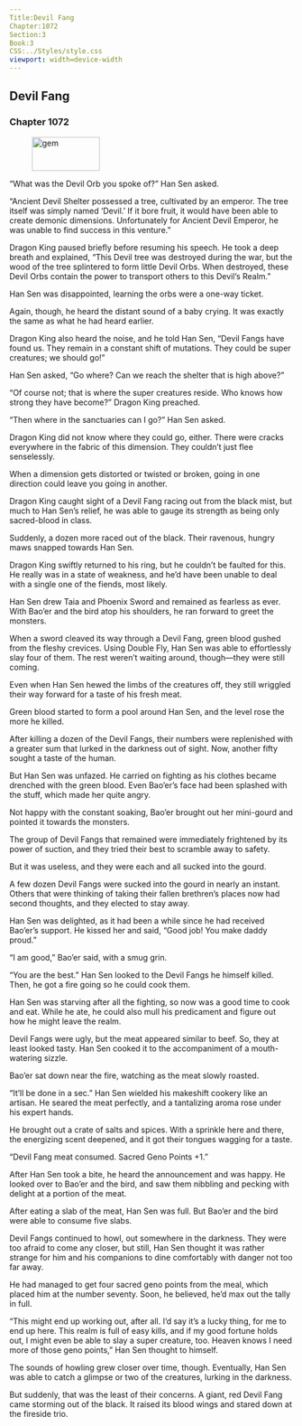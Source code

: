```yaml
---
Title:Devil Fang 
Chapter:1072 
Section:3 
Book:3 
CSS:../Styles/style.css 
viewport: width=device-width
---
```

  
## Devil Fang
### Chapter 1072
  
<figure>
	<img src="../Images/gem.gif" alt="gem" id="gem" width="120" height="60" />
</figure>
  

  
“What was the Devil Orb you spoke of?” Han Sen asked.

“Ancient Devil Shelter possessed a tree, cultivated by an emperor. The tree itself was simply named ‘Devil.’ If it bore fruit, it would have been able to create demonic dimensions. Unfortunately for Ancient Devil Emperor, he was unable to find success in this venture.”

Dragon King paused briefly before resuming his speech. He took a deep breath and explained, “This Devil tree was destroyed during the war, but the wood of the tree splintered to form little Devil Orbs. When destroyed, these Devil Orbs contain the power to transport others to this Devil’s Realm.”

Han Sen was disappointed, learning the orbs were a one-way ticket.

Again, though, he heard the distant sound of a baby crying. It was exactly the same as what he had heard earlier.

Dragon King also heard the noise, and he told Han Sen, “Devil Fangs have found us. They remain in a constant shift of mutations. They could be super creatures; we should go!”

Han Sen asked, “Go where? Can we reach the shelter that is high above?”

“Of course not; that is where the super creatures reside. Who knows how strong they have become?” Dragon King preached.

“Then where in the sanctuaries can I go?” Han Sen asked.

Dragon King did not know where they could go, either. There were cracks everywhere in the fabric of this dimension. They couldn’t just flee senselessly.

When a dimension gets distorted or twisted or broken, going in one direction could leave you going in another.

Dragon King caught sight of a Devil Fang racing out from the black mist, but much to Han Sen’s relief, he was able to gauge its strength as being only sacred-blood in class.

Suddenly, a dozen more raced out of the black. Their ravenous, hungry maws snapped towards Han Sen.

Dragon King swiftly returned to his ring, but he couldn’t be faulted for this. He really was in a state of weakness, and he’d have been unable to deal with a single one of the fiends, most likely.

Han Sen drew Taia and Phoenix Sword and remained as fearless as ever. With Bao’er and the bird atop his shoulders, he ran forward to greet the monsters.

When a sword cleaved its way through a Devil Fang, green blood gushed from the fleshy crevices. Using Double Fly, Han Sen was able to effortlessly slay four of them. The rest weren’t waiting around, though—they were still coming.

Even when Han Sen hewed the limbs of the creatures off, they still wriggled their way forward for a taste of his fresh meat.

Green blood started to form a pool around Han Sen, and the level rose the more he killed.

After killing a dozen of the Devil Fangs, their numbers were replenished with a greater sum that lurked in the darkness out of sight. Now, another fifty sought a taste of the human.

But Han Sen was unfazed. He carried on fighting as his clothes became drenched with the green blood. Even Bao’er’s face had been splashed with the stuff, which made her quite angry.

Not happy with the constant soaking, Bao’er brought out her mini-gourd and pointed it towards the monsters.

The group of Devil Fangs that remained were immediately frightened by its power of suction, and they tried their best to scramble away to safety.

But it was useless, and they were each and all sucked into the gourd.

A few dozen Devil Fangs were sucked into the gourd in nearly an instant. Others that were thinking of taking their fallen brethren’s places now had second thoughts, and they elected to stay away.

Han Sen was delighted, as it had been a while since he had received Bao’er’s support. He kissed her and said, “Good job! You make daddy proud.”

“I am good,” Bao’er said, with a smug grin.

“You are the best.” Han Sen looked to the Devil Fangs he himself killed. Then, he got a fire going so he could cook them.

Han Sen was starving after all the fighting, so now was a good time to cook and eat. While he ate, he could also mull his predicament and figure out how he might leave the realm.

Devil Fangs were ugly, but the meat appeared similar to beef. So, they at least looked tasty. Han Sen cooked it to the accompaniment of a mouth-watering sizzle.

Bao’er sat down near the fire, watching as the meat slowly roasted.

“It’ll be done in a sec.” Han Sen wielded his makeshift cookery like an artisan. He seared the meat perfectly, and a tantalizing aroma rose under his expert hands.

He brought out a crate of salts and spices. With a sprinkle here and there, the energizing scent deepened, and it got their tongues wagging for a taste.

“Devil Fang meat consumed. Sacred Geno Points +1.”

After Han Sen took a bite, he heard the announcement and was happy. He looked over to Bao’er and the bird, and saw them nibbling and pecking with delight at a portion of the meat.

After eating a slab of the meat, Han Sen was full. But Bao’er and the bird were able to consume five slabs.

Devil Fangs continued to howl, out somewhere in the darkness. They were too afraid to come any closer, but still, Han Sen thought it was rather strange for him and his companions to dine comfortably with danger not too far away.

He had managed to get four sacred geno points from the meal, which placed him at the number seventy. Soon, he believed, he’d max out the tally in full.

“This might end up working out, after all. I’d say it’s a lucky thing, for me to end up here. This realm is full of easy kills, and if my good fortune holds out, I might even be able to slay a super creature, too. Heaven knows I need more of those geno points,” Han Sen thought to himself.

The sounds of howling grew closer over time, though. Eventually, Han Sen was able to catch a glimpse or two of the creatures, lurking in the darkness.

But suddenly, that was the least of their concerns. A giant, red Devil Fang came storming out of the black. It raised its blood wings and stared down at the fireside trio.